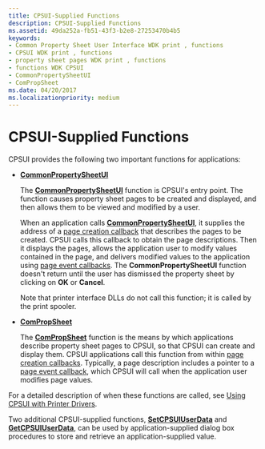 ```yaml
---
title: CPSUI-Supplied Functions
description: CPSUI-Supplied Functions
ms.assetid: 49da252a-fb51-43f3-b2e8-27253470b4b5
keywords:
- Common Property Sheet User Interface WDK print , functions
- CPSUI WDK print , functions
- property sheet pages WDK print , functions
- functions WDK CPSUI
- CommonPropertySheetUI
- ComPropSheet
ms.date: 04/20/2017
ms.localizationpriority: medium
---
```


# CPSUI-Supplied Functions





CPSUI provides the following two important functions for applications:

-   [**CommonPropertySheetUI**](https://docs.microsoft.com/windows-hardware/drivers/ddi/compstui/nf-compstui-commonpropertysheetuia)

    The [**CommonPropertySheetUI**](https://docs.microsoft.com/windows-hardware/drivers/ddi/compstui/nf-compstui-commonpropertysheetuia) function is CPSUI's entry point. The function causes property sheet pages to be created and displayed, and then allows them to be viewed and modified by a user.

    When an application calls [**CommonPropertySheetUI**](https://docs.microsoft.com/windows-hardware/drivers/ddi/compstui/nf-compstui-commonpropertysheetuia), it supplies the address of a [page creation callback](page-creation-callbacks.md) that describes the pages to be created. CPSUI calls this callback to obtain the page descriptions. Then it displays the pages, allows the application user to modify values contained in the page, and delivers modified values to the application using [page event callbacks](page-event-callbacks.md). The **CommonPropertySheetUI** function doesn't return until the user has dismissed the property sheet by clicking on **OK** or **Cancel**.

    Note that printer interface DLLs do not call this function; it is called by the print spooler.

-   [**ComPropSheet**](https://docs.microsoft.com/windows-hardware/drivers/ddi/compstui/nc-compstui-pfncompropsheet)

    The [**ComPropSheet**](https://docs.microsoft.com/windows-hardware/drivers/ddi/compstui/nc-compstui-pfncompropsheet) function is the means by which applications describe property sheet pages to CPSUI, so that CPSUI can create and display them. CPSUI applications call this function from within [page creation callbacks](page-creation-callbacks.md). Typically, a page description includes a pointer to a [page event callback](page-event-callbacks.md), which CPSUI will call when the application user modifies page values.

For a detailed description of when these functions are called, see [Using CPSUI with Printer Drivers](using-cpsui-with-printer-drivers.md).

Two additional CPSUI-supplied functions, [**SetCPSUIUserData**](https://docs.microsoft.com/windows-hardware/drivers/ddi/compstui/nf-compstui-setcpsuiuserdata) and [**GetCPSUIUserData**](https://docs.microsoft.com/windows-hardware/drivers/ddi/compstui/nf-compstui-getcpsuiuserdata), can be used by application-supplied dialog box procedures to store and retrieve an application-supplied value.

 

 




